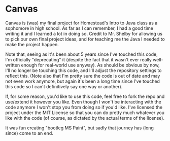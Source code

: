# Canvas

Canvas is (was) my final project for Homestead's Intro to Java class as a sophomore in high school. As far as I can remember, I had a good time writing it and I learned a lot in doing so. Credit to Mr. Shelby for allowing us to pick our own final project ideas, and for teaching me the Java I needed to make the project happen.

Note that, seeing as it's been about 5 years since I've touched this code, I'm officially "deprecating" it (despite the fact that it wasn't ever really well-written enough for real-world use anyway). As should be obvious by now, I'll no longer be touching this code, and I'll adjust the repository settings to reflect this. (Note also that I'm pretty sure the code is out of date and may not even work anymore, but again it's been a long time since I've touched this code so I can't definitively say one way or another).

If, for some reason, you'd like to use this code, feel free to fork the repo and use/extend it however you like. Even though I won't be interacting with the code anymore I won't stop you from doing so if you'd like. I've licensed the project under the MIT License so that you can do pretty much whatever you like with the code (of course, as dictated by the actual terms of the license).

It was fun creating "bootleg MS Paint", but sadly that journey has (long since) come to an end.
